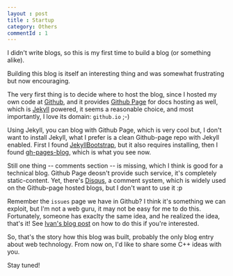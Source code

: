 ```yaml
---
layout : post
title : Startup
category: Others
commentId : 1
---
```


I didn't write blogs, so this is my first time to build a blog (or something alike).

Building this blog is itself an interesting thing and was somewhat frustrating but now encouraging.

The very first thing is to decide where to host the blog, since I hosted my own code at [Github](https://github.com/), and it provides [Github Page](http://pages.github.com/) for docs hosting as well, which is [Jekyll](http://jekyllrb.com/) powered, it seems a reasonable choice, and most importantly, I love its domain: `github.io` ;-)

Using Jekyll, you can blog with Github Page, which is very cool but, I don't want to install Jekyll, what I prefer is a clean Github-page repo with Jekyll enabled. First I found [JekyllBootstrap](http://jekyllbootstrap.com/), but it also requires installing, then I found [gh-pages-blog](https://github.com/thedereck/gh-pages-blog), which is what you see now.

Still one thing -- comments section -- is missing, which I think is good for a technical blog. Github Page deosn't provide such service, it's completely static-content. Yet, there's [Disqus](https://disqus.com), a comment system, which is widely used on the Github-page hosted blogs, but I don't want to use it :p

Remember the `issues` page we have in Github? I think it's something we can exploit, but I'm not a web guru, it may not be easy for me to do this. Fortunately, someone has exaclty the same idea, and he realized the idea, that's it!
See [Ivan's blog post](http://ivanzuzak.info/2011/02/18/github-hosted-comments-for-github-hosted-blogs.html) on how to do this if you're interested.

So, that's the story how this blog was built, probably the only blog entry about web technology.
From now on, I'd like to share some C++ ideas with you.

Stay tuned!
